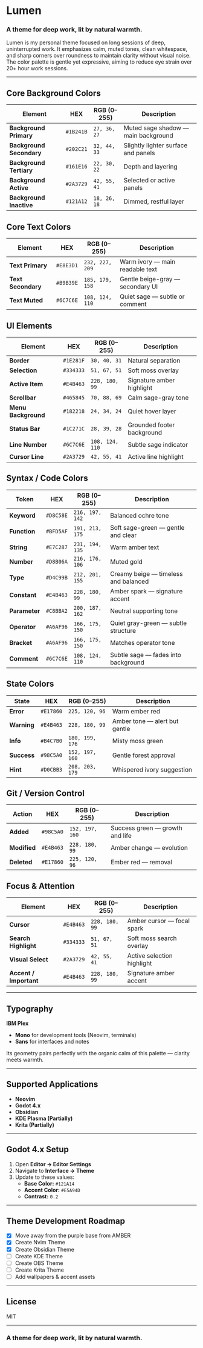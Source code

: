 # Lumen
### A theme for deep work, lit by natural warmth.

Lumen is my personal theme focused on long sessions of deep, uninterrupted work. It emphasizes calm, muted tones, clean whitespace, and sharp corners over roundness to maintain clarity without visual noise. The color palette is gentle yet expressive, aiming to reduce eye strain over 20+ hour work sessions.

---

## Core Background Colors
| Element                  | HEX       | RGB (0–255)  | Description                         |
| ------------------------ | --------- | ------------ | ----------------------------------- |
| **Background Primary**   | `#1B241B` | `27, 36, 27` | Muted sage shadow — main background |
| **Background Secondary** | `#202C21` | `32, 44, 33` | Slightly lighter surface and panels |
| **Background Tertiary**  | `#161E16` | `22, 30, 22` | Depth and layering                  |
| **Background Active**    | `#2A3729` | `42, 55, 41` | Selected or active panels           |
| **Background Inactive**  | `#121A12` | `18, 26, 18` | Dimmed, restful layer               |

## Core Text Colors
| Element            | HEX       | RGB (0–255)     | Description                      |
| ------------------ | --------- | --------------- | -------------------------------- |
| **Text Primary**   | `#E8E3D1` | `232, 227, 209` | Warm ivory — main readable text  |
| **Text Secondary** | `#B9B39E` | `185, 179, 158` | Gentle beige-gray — secondary UI |
| **Text Muted**     | `#6C7C6E` | `108, 124, 110` | Quiet sage — subtle or comment   |

## UI Elements
| Element             | HEX       | RGB (0–255)     | Description                |
| ------------------- | --------- | --------------- | -------------------------- |
| **Border**          | `#1E281F` | `30, 40, 31`    | Natural separation         |
| **Selection**       | `#334333` | `51, 67, 51`    | Soft moss overlay          |
| **Active Item**     | `#E4B463` | `228, 180, 99`  | Signature amber highlight  |
| **Scrollbar**       | `#465845` | `70, 88, 69`    | Calm sage-gray tone        |
| **Menu Background** | `#182218` | `24, 34, 24`    | Quiet hover layer          |
| **Status Bar**      | `#1C271C` | `28, 39, 28`    | Grounded footer background |
| **Line Number**     | `#6C7C6E` | `108, 124, 110` | Subtle sage indicator      |
| **Cursor Line**     | `#2A3729` | `42, 55, 41`    | Active line highlight      |

## Syntax / Code Colors
| Token         | HEX       | RGB (0–255)     | Description                          |
| ------------- | --------- | --------------- | ------------------------------------ |
| **Keyword**   | `#D8C58E` | `216, 197, 142` | Balanced ochre tone                  |
| **Function**  | `#BFD5AF` | `191, 213, 175` | Soft sage-green — gentle and clear   |
| **String**    | `#E7C287` | `231, 194, 135` | Warm amber text                      |
| **Number**    | `#D8B06A` | `216, 176, 106` | Muted gold                           |
| **Type**      | `#D4C99B` | `212, 201, 155` | Creamy beige — timeless and balanced |
| **Constant**  | `#E4B463` | `228, 180, 99`  | Amber spark — signature accent       |
| **Parameter** | `#C8BBA2` | `200, 187, 162` | Neutral supporting tone              |
| **Operator**  | `#A6AF96` | `166, 175, 150` | Quiet gray-green — subtle structure  |
| **Bracket**   | `#A6AF96` | `166, 175, 150` | Matches operator tone                |
| **Comment**   | `#6C7C6E` | `108, 124, 110` | Subtle sage — fades into background  |

## State Colors
| State       | HEX       | RGB (0–255)     | Description                   |
| ----------- | --------- | --------------- | ----------------------------- |
| **Error**   | `#E17860` | `225, 120, 96`  | Warm ember red                |
| **Warning** | `#E4B463` | `228, 180, 99`  | Amber tone — alert but gentle |
| **Info**    | `#B4C7B0` | `180, 199, 176` | Misty moss green              |
| **Success** | `#98C5A0` | `152, 197, 160` | Gentle forest approval        |
| **Hint**    | `#D0CBB3` | `208, 203, 179` | Whispered ivory suggestion    |

## Git / Version Control
| Action       | HEX       | RGB (0–255)     | Description                     |
| ------------ | --------- | --------------- | ------------------------------- |
| **Added**    | `#98C5A0` | `152, 197, 160` | Success green — growth and life |
| **Modified** | `#E4B463` | `228, 180, 99`  | Amber change — evolution        |
| **Deleted**  | `#E17860` | `225, 120, 96`  | Ember red — removal             |

## Focus & Attention

| Element                | HEX       | RGB (0–255)    | Description                |
| ---------------------- | --------- | -------------- | -------------------------- |
| **Cursor**             | `#E4B463` | `228, 180, 99` | Amber cursor — focal spark |
| **Search Highlight**   | `#334333` | `51, 67, 51`   | Soft moss search overlay   |
| **Visual Select**      | `#2A3729` | `42, 55, 41`   | Active selection highlight |
| **Accent / Important** | `#E4B463` | `228, 180, 99` | Signature amber accent     |

---

## Typography

**IBM Plex**
* **Mono** for development tools (Neovim, terminals)
* **Sans** for interfaces and notes

Its geometry pairs perfectly with the organic calm of this palette — clarity meets warmth.

---

## Supported Applications

* **Neovim**
* **Godot 4.x**
* **Obsidian**
* **KDE Plasma (Partially)**
* **Krita (Partially)**

---

## Godot 4.x Setup

1. Open **Editor → Editor Settings**
2. Navigate to **Interface → Theme**
3. Update to these values:
   * **Base Color:** `#121A14`
   * **Accent Color:** `#E5A94D`
   * **Contrast:** `0.2`

---

## Theme Development Roadmap

* [x] Move away from the purple base from AMBER
* [x] Create Nvim Theme
* [x] Create Obsidian Theme
* [ ] Create KDE Theme
* [ ] Create OBS Theme
* [ ] Create Krita Theme
* [ ] Add wallpapers & accent assets

---

## License

MIT

---

### A theme for deep work, lit by natural warmth.

